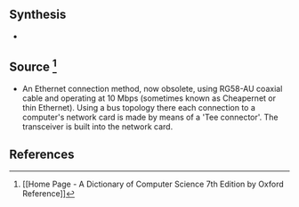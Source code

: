 ## Synthesis
- 
## Source [^1]
- An Ethernet connection method, now obsolete, using RG58-AU coaxial cable and operating at 10 Mbps (sometimes known as Cheapernet or thin Ethernet). Using a bus topology there each connection to a computer's network card is made by means of a 'Tee connector'. The transceiver is built into the network card.
## References

[^1]: [[Home Page - A Dictionary of Computer Science 7th Edition by Oxford Reference]]
